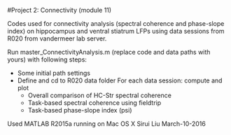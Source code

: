 #Project 2: Connectivity (module 11)

Codes used for connectivity analysis (spectral coherence and phase-slope index) on hippocampus and ventral stiatrum LFPs using data sessions from R020 from vandermeer lab server. 
  
Run master_ConnectivityAnalysis.m (replace code and data paths with yours) with following steps:
- Some initial path settings
- Define and cd to R020 data folder
For each data session: compute and plot
  * Overall comparison of HC-Str spectral coherence
  * Task-based spectral coherence using fieldtrip
  * Task-based phase-slope index (psi)

Used MATLAB R2015a running on Mac OS X
Sirui Liu March-10-2016
 